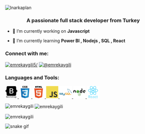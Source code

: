![lnarkaplan](https://github.com/emrekaygili/emrekaygili/assets/96821841/ff0cd232-6cad-4da1-b9ca-a45f32887608)
<h3 align="center">A passionate full stack developer from Turkey</h3>

- 🔭 I’m currently working on **Javascript**

- 🌱 I’m currently learning **Power BI , Nodejs , SQL , React**


<h3 align="left">Connect with me:</h3>
<p align="left">
<a href="https://linkedin.com/in/emrekaygili5/" target="blank"><img align="center" src="https://raw.githubusercontent.com/rahuldkjain/github-profile-readme-generator/master/src/images/icons/Social/linked-in-alt.svg" alt="emrekaygili5/" height="30" width="40" /></a>
<a href="https://medium.com/@emrekaygili" target="blank"><img align="center" src="https://raw.githubusercontent.com/rahuldkjain/github-profile-readme-generator/master/src/images/icons/Social/medium.svg" alt="@emrekaygili" height="30" width="40" /></a>
</p>

<h3 align="left">Languages and Tools:</h3>
<p align="left"> <a href="https://getbootstrap.com" target="_blank" rel="noreferrer"> <img src="https://raw.githubusercontent.com/devicons/devicon/master/icons/bootstrap/bootstrap-plain-wordmark.svg" alt="bootstrap" width="40" height="40"/> </a> <a href="https://www.w3schools.com/css/" target="_blank" rel="noreferrer"> <img src="https://raw.githubusercontent.com/devicons/devicon/master/icons/css3/css3-original-wordmark.svg" alt="css3" width="40" height="40"/> </a> <a href="https://www.w3.org/html/" target="_blank" rel="noreferrer"> <img src="https://raw.githubusercontent.com/devicons/devicon/master/icons/html5/html5-original-wordmark.svg" alt="html5" width="40" height="40"/> </a> <a href="https://developer.mozilla.org/en-US/docs/Web/JavaScript" target="_blank" rel="noreferrer"> <img src="https://raw.githubusercontent.com/devicons/devicon/master/icons/javascript/javascript-original.svg" alt="javascript" width="40" height="40"/> </a> <a href="https://www.mysql.com/" target="_blank" rel="noreferrer"> <img src="https://raw.githubusercontent.com/devicons/devicon/master/icons/mysql/mysql-original-wordmark.svg" alt="mysql" width="40" height="40"/> </a> <a href="https://nodejs.org" target="_blank" rel="noreferrer"> <img src="https://raw.githubusercontent.com/devicons/devicon/master/icons/nodejs/nodejs-original-wordmark.svg" alt="nodejs" width="40" height="40"/> </a> <a href="https://reactjs.org/" target="_blank" rel="noreferrer"> <img src="https://raw.githubusercontent.com/devicons/devicon/master/icons/react/react-original-wordmark.svg" alt="react" width="40" height="40"/> </a> </p>

<p><img align="left" src="https://github-readme-stats.vercel.app/api/top-langs?username=emrekaygili&show_icons=true&locale=en&layout=compact" alt="emrekaygili" /></p>

<p>&nbsp;<img align="center" src="https://github-readme-stats.vercel.app/api?username=emrekaygili&show_icons=true&locale=en" alt="emrekaygili" /></p>

<p><img align="center" src="https://github-readme-streak-stats.herokuapp.com/?user=emrekaygili&" alt="emrekaygili" /></p>

![snake gif](https://github.com/YOUR_USERNAME/YOUR_USERNAME/blob/output/github-contribution-grid-snake.gif)
